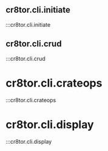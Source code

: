 
## cr8tor.cli.initiate

:::cr8tor.cli.initiate

## cr8tor.cli.crud

:::cr8tor.cli.crud

# cr8tor.cli.crateops

:::cr8tor.cli.crateops

# cr8tor.cli.display

:::cr8tor.cli.display
